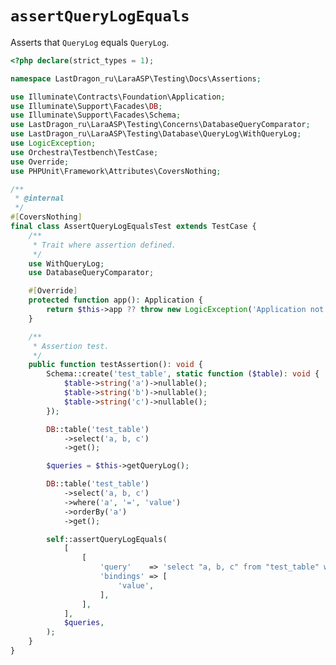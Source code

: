 # `assertQueryLogEquals`

Asserts that `QueryLog` equals `QueryLog`.

[include:example]: ./AssertQueryLogEqualsTest.php
[//]: # (start: a49e0d438a4dffcc57ee95b71e064d88cc63d12932af4825af3a26db59bce0a3)
[//]: # (warning: Generated automatically. Do not edit.)

```php
<?php declare(strict_types = 1);

namespace LastDragon_ru\LaraASP\Testing\Docs\Assertions;

use Illuminate\Contracts\Foundation\Application;
use Illuminate\Support\Facades\DB;
use Illuminate\Support\Facades\Schema;
use LastDragon_ru\LaraASP\Testing\Concerns\DatabaseQueryComparator;
use LastDragon_ru\LaraASP\Testing\Database\QueryLog\WithQueryLog;
use LogicException;
use Orchestra\Testbench\TestCase;
use Override;
use PHPUnit\Framework\Attributes\CoversNothing;

/**
 * @internal
 */
#[CoversNothing]
final class AssertQueryLogEqualsTest extends TestCase {
    /**
     * Trait where assertion defined.
     */
    use WithQueryLog;
    use DatabaseQueryComparator;

    #[Override]
    protected function app(): Application {
        return $this->app ?? throw new LogicException('Application not yet initialized.');
    }

    /**
     * Assertion test.
     */
    public function testAssertion(): void {
        Schema::create('test_table', static function ($table): void {
            $table->string('a')->nullable();
            $table->string('b')->nullable();
            $table->string('c')->nullable();
        });

        DB::table('test_table')
            ->select('a, b, c')
            ->get();

        $queries = $this->getQueryLog();

        DB::table('test_table')
            ->select('a, b, c')
            ->where('a', '=', 'value')
            ->orderBy('a')
            ->get();

        self::assertQueryLogEquals(
            [
                [
                    'query'    => 'select "a, b, c" from "test_table" where "a" = ? order by "a" asc',
                    'bindings' => [
                        'value',
                    ],
                ],
            ],
            $queries,
        );
    }
}
```

[//]: # (end: a49e0d438a4dffcc57ee95b71e064d88cc63d12932af4825af3a26db59bce0a3)
